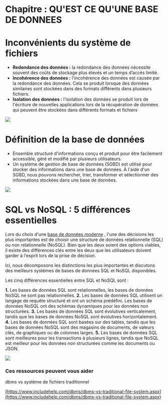 # Chapitre : QU'EST CE QU'UNE BASE DE DONNEES


# Inconvénients du système de fichiers

* **Redondance des données :** la redondance des données nécessite souvent des coûts de stockage plus élevés et un temps d’accès limité.
* **Incohérence des données :** l'incohérence des données est causée par la redondance des données. Cela se produit lorsque des données similaires sont stockées dans des formats différents dans plusieurs fichiers.
* **Isolation des données :** l'isolation des données se produit lors de l'écriture de nouvelles applications lors de la récupération de données qui peuvent être stockées dans différents formats et fichiers

![](https://i.imgur.com/2xCk4hE.png)

# Définition de la base de données

* Ensemble structuré d'informations conçu et produit pour être facilement accessible, géré et modifié par plusieurs utilisateurs.
* Un système de gestion de base de données (SGBD) est utilisé pour stocker des informations dans une base de données. À l'aide d'un SGBD, nous pouvons rechercher, trier, transformer et sélectionner des informations stockées dans une base de données.

![](https://i.imgur.com/AOt69kk.png)

# SQL vs NoSQL : 5 différences essentielles

Lors du choix d'une [base de données moderne](https://www.integrate.io/blog/which-database/) , l'une des décisions les plus importantes est de choisir une structure de données relationnelle (SQL) ou non relationnelle (NoSQL). Bien que les deux soient des options viables, il existe des différences clés entre les deux que les utilisateurs doivent garder à l'esprit lors de la prise de décision.

Ici, nous décomposons les distinctions les plus importantes et discutons des meilleurs systèmes de bases de données SQL et NoSQL disponibles.

Les cinq différences essentielles entre SQL et NoSQL sont :

**1.** Les bases de données SQL sont relationnelles, les bases de données NoSQL ne sont pas relationnelles.
**2.** Les bases de données SQL utilisent un langage de requête structuré et ont un schéma prédéfini. Les bases de données NoSQL ont des schémas dynamiques pour les données non structurées.
**3.** Les bases de données SQL sont évolutives verticalement, tandis que les bases de données NoSQL sont évolutives horizontalement.
**4.** Les bases de données SQL sont basées sur des tables, tandis que les bases de données NoSQL sont des magasins de documents, de valeurs clés, de graphiques ou de colonnes larges.
**5.** Les bases de données SQL sont meilleures pour les transactions à plusieurs lignes, tandis que NoSQL est meilleur pour les données non structurées comme les documents ou JSON.

![](https://i.imgur.com/cOZ0L6h.png)

### Ces ressources peuvent vous aider

dbms vs système de fichiers traditionnel

[https://www.includehelp.com/dbms/dbms-vs-traditional-file-system.aspx](https://www.includehelp.com/dbms/dbms-vs-traditional-file-system.aspx)
